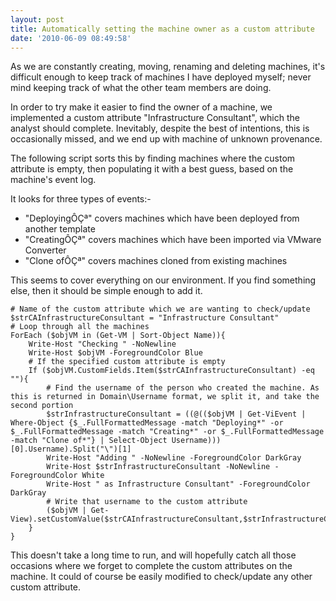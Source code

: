 ```yaml
---
layout: post
title: Automatically setting the machine owner as a custom attribute
date: '2010-06-09 08:49:58'
---
```



As we are constantly creating, moving, renaming and deleting machines, it's difficult enough to keep track of machines I have deployed myself; never mind keeping track of what the other team members are doing.

In order to try make it easier to find the owner of a machine, we implemented a custom attribute "Infrastructure Consultant", which the analyst should complete. Inevitably, despite the best of intentions, this is occasionally missed, and we end up with machine of unknown provenance.

The following script sorts this by finding machines where the custom attribute is empty, then populating it with a best guess, based on the machine's event log.

It looks for three types of events:-

- "DeployingÔÇª" covers machines which have been deployed from another template
- "CreatingÔÇª" covers machines which have been imported via VMware Converter
- "Clone ofÔÇª" covers machines cloned from existing machines

This seems to cover everything on our environment. If you find something else, then it should be simple enough to add it.

```
# Name of the custom attribute which we are wanting to check/update $strCAInfrastructureConsultant = "Infrastructure Consultant"
# Loop through all the machines
ForEach ($objVM in (Get-VM | Sort-Object Name)){
    Write-Host "Checking " -NoNewline
    Write-Host $objVM -ForegroundColor Blue
    # If the specified custom attribute is empty
    If ($objVM.CustomFields.Item($strCAInfrastructureConsultant) -eq ""){
        # Find the username of the person who created the machine. As this is returned in Domain\Username format, we split it, and take the second portion
        $strInfrastructureConsultant = ((@(($objVM | Get-ViEvent | Where-Object {$_.FullFormattedMessage -match "Deploying*" -or $_.FullFormattedMessage -match "Creating*" -or $_.FullFormattedMessage -match "Clone of*"} | Select-Object Username)))[0].Username).Split("\")[1]
        Write-Host "Adding " -NoNewline -ForegroundColor DarkGray
        Write-Host $strInfrastructureConsultant -NoNewline -ForegroundColor White
        Write-Host " as Infrastructure Consultant" -ForegroundColor DarkGray
        # Write that username to the custom attribute
        ($objVM | Get-View).setCustomValue($strCAInfrastructureConsultant,$strInfrastructureConsultant)
    }
}
```
This doesn't take a long time to run, and will hopefully catch all those occasions where we forget to complete the custom attributes on the machine. It could of course be easily modified to check/update any other custom attribute.


